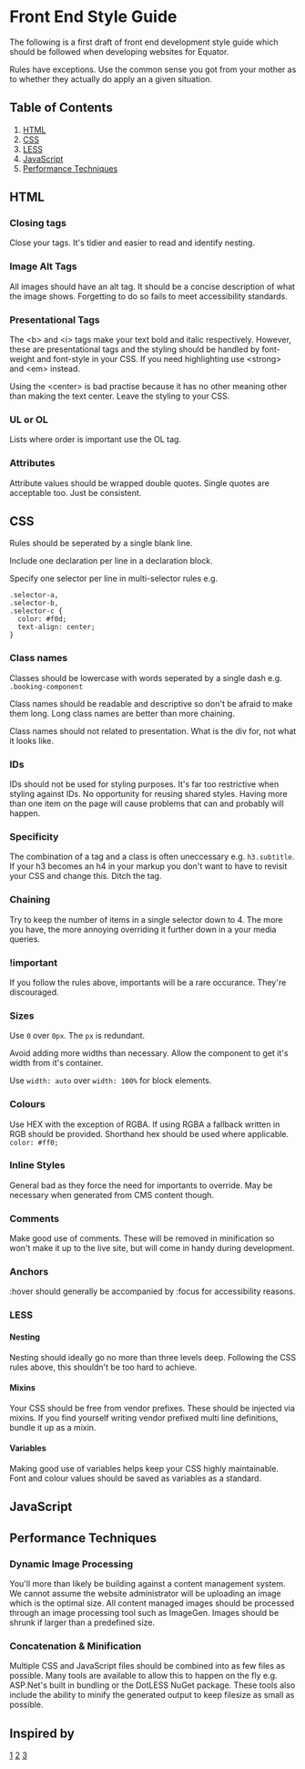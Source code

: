 # Front End Style Guide

The following is a first draft of front end development style guide which should be followed when developing websites for Equator.

Rules have exceptions. Use the common sense you got from your mother as to whether they actually do apply an a given situation. 

## Table of Contents

1. [HTML](#html)
2. [CSS](#css)
3. [LESS](#less)
3. [JavaScript](#javascript)
4. [Performance Techniques](#perf)

<a id="#html"></a>
## HTML

### Closing tags

Close your tags. It's tidier and easier to read and identify nesting.

### Image Alt Tags

All images should have an alt tag. It should be a concise description of what the image shows. Forgetting to do so fails to meet accessibility standards.   

### Presentational Tags

The &lt;b&gt; and &lt;i&gt; tags make your text bold and italic respectively. However, these are presentational tags and the styling should be handled by font-weight and font-style in your CSS. If you need highlighting use &lt;strong&gt; and &lt;em&gt; instead.

Using the &lt;center&gt; is bad practise because it has no other meaning other than making the text center. Leave the styling to your CSS.

### UL or OL

Lists where order is important use the OL tag. 

### Attributes ###

Attribute values should be wrapped double quotes. Single quotes are acceptable too. Just be consistent. 

<a id="#css"></a>
## CSS

Rules should be seperated by a single blank line.

Include one declaration per line in a declaration block.

Specify one selector per line in multi-selector rules e.g.

    .selector-a,
    .selector-b,
    .selector-c {
      color: #f0d;
      text-align: center;
    }

### Class names

Classes should be lowercase with words seperated by a single dash e.g. `.booking-component`
    
Class names should be readable and descriptive so don't be afraid to make them long. Long class names are better than more chaining.

Class names should not related to presentation. What is the div for, not what it looks like.

### IDs

IDs should not be used for styling purposes. It's far too restrictive when styling against IDs. No opportunity for reusing shared styles. Having more than one item on the page will cause problems that can and probably will happen.

### Specificity

The combination of a tag and a class is often uneccessary e.g. `h3.subtitle`. If your h3 becomes an h4 in your markup you don't want to have to revisit your CSS and change this. Ditch the tag.

### Chaining

Try to keep the number of items in a single selector down to 4. The more you have, the more annoying overriding it further down in a your media queries.

### !important

If you follow the rules above, importants will be a rare occurance. They're discouraged.

### Sizes

Use `0` over `0px`. The `px` is redundant.

Avoid adding more widths than necessary. Allow the component to get it's width from it's container. 

Use `width: auto` over `width: 100%` for block elements. 

### Colours

Use HEX with the exception of RGBA. If using RGBA a fallback written in RGB should be provided. Shorthand hex should be used where applicable. `color: #ff0;`

### Inline Styles

General bad as they force the need for importants to override. May be necessary when generated from CMS content though.

### Comments

Make good use of comments. These will be removed in minification so won't make it up to the live site, but will come in handy during development.

### Anchors

:hover should generally be accompanied by :focus for accessibility reasons.



<a id="#less"></a>
### LESS

#### Nesting

Nesting should ideally go no more than three levels deep. Following the CSS rules above, this shouldn't be too hard to achieve. 

#### Mixins

Your CSS should be free from vendor prefixes. These should be injected via mixins. If you find yourself writing vendor prefixed multi line definitions, bundle it up as a mixin.

#### Variables

Making good use of variables helps keep your CSS highly maintainable. Font and colour values should be saved as variables as a standard.

<a id="#javascript"></a>
## JavaScript

<a id="#perf"></a>
## Performance Techniques

### Dynamic Image Processing

You'll more than likely be building against a content management system. We cannot assume the website administrator will be uploading an image which is the optimal size. All content managed images should be processed through an image processing tool such as ImageGen. Images should be shrunk if larger than a predefined size. 

### Concatenation & Minification

Multiple CSS and JavaScript files should be combined into as few files as possible. Many tools are available to allow this to happen on the fly e.g. ASP.Net's built in bundling or the DotLESS NuGet package. These tools also include the ability to minify the generated output to keep filesize as small as possible. 

## Inspired by 

[1](https://github.com/ginatrapani/ThinkUp/wiki/Code-Style-Guide:-CSS)
[2](http://csswizardry.com/2012/04/my-html-css-coding-style/)
[3](https://github.com/necolas/idiomatic-css)
